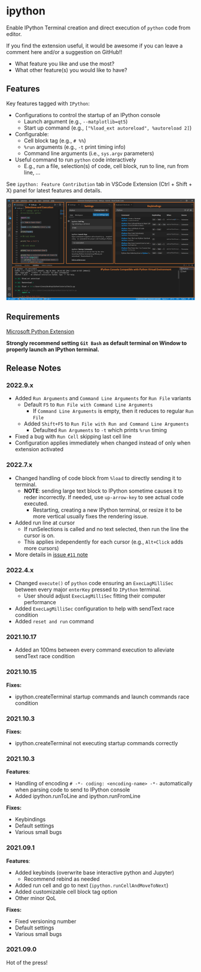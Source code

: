 # ipython

Enable IPython Terminal creation and direct execution of `python` code from
editor.

If you find the extension useful, it would be awesome if you can leave a comment
 here and/or a suggestion on GitHub!!
- What feature you like and use the most?
- What other feature(s) you would like to have?

## Features

Key features tagged with `IPython`:
- Configurations to control the startup of an IPython console
    - Launch argument (e.g., `--matplotlib=qt5`)
    - Start up command (e.g., `["%load_ext autoreload", %autoreload 2]`)
- Configurable:
    - Cell block tag (e.g., `# %%`)
    - `%run` arguments (e.g., `-t` print timing info)
    - Command line arguments (i.e., `sys.argv` parameters)
- Useful command to run `python` code interactively
    - E.g., run a file, selection(s) of code, cell block, run to line, run from line, ...

See `ipython: Feature Contribution` tab in VSCode Extension (Ctrl + Shift + X)
panel for latest features and details.

![feature X](md_img/vscode-ipython.png)

## Requirements

[Microsoft Python Extension](https://marketplace.visualstudio.com/items?itemName=ms-python.python)

**Strongly recommend setting `Git Bash` as default terminal on Window to properly launch an IPython terminal.**

## Release Notes

### 2022.9.x
- Added `Run Arguments` and `Command Line Arguments` for `Run File` variants
    - Default `F5` to `Run File with Command Line Arguments`
        - If `Command Line Arguments` is empty, then it reduces to regular `Run File`
    - Added `Shift+F5` to `Run File with Run and Command Line Arguments`
        - Defaulted `Run Arguments` to `-t` which prints `%run` timing
- Fixed a bug with `Run Cell` skipping last cell line
- Configuration applies immediately when changed instead of only when extension
activated

### 2022.7.x
- Changed handling of code block from `%load` to directly sending it to terminal.
  - **NOTE**: sending large text block to IPython sometime causes it to reder
  incorrectly. If needed, use `up-arrow-key` to see actual code executed.
    - Restarting, creating a new IPython terminal, or resize it to be more
    vertical usually fixes the rendering issue.
- Added run line at cursor
  - If runSelections is called and no text selected, then run the line the
  cursor is on.
  - This applies independently for each cursor (e.g., `Alt+Click` adds more cursors)
- More details in [issue `#11` note](https://github.com/hoangKnLai/vscode-ipython/issues/11#issuecomment-1186551199)
### 2022.4.x
- Changed `execute()` of `python` code ensuring an `ExecLagMilliSec` between
every major `enterKey` pressed to `IPython` terminal.
  - User should adjust `ExecLagMilliSec` fitting their computer performance
- Added `ExecLagMilliSec` configuration to help with sendText race condition
- Added `reset and run` command

### 2021.10.17
- Added an 100ms between every command execution to alleviate sendText
race condition

### 2021.10.15

**Fixes:**
- ipython.createTerminal startup commands and launch commands race condition

### 2021.10.3

**Fixes:**
- ipython.createTerminal not executing startup commands correctly

### 2021.10.3

**Features**:
- Handling of encoding `# -*- coding: <encoding-name> -*-` automatically when
parsing code to send to IPython console
- Added ipython.runToLine and ipython.runFromLine

**Fixes:**
- Keybindings
- Default settings
- Various small bugs

### 2021.09.1

**Features**:
- Added keybinds (overwrite base interactive python and Jupyter)
  - Recommend rebind as needed
- Added run cell and go to next (`ipython.runCellAndMoveToNext`)
- Added customizable cell block tag option
- Other minor QoL

**Fixes:**
- Fixed versioning number
- Default settings
- Various small bugs

### 2021.09.0
Hot of the press!


